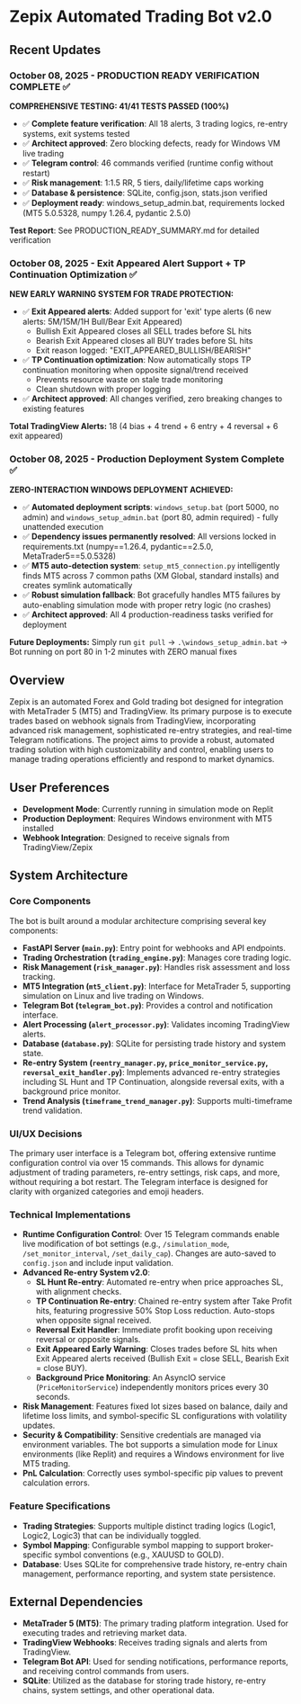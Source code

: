 # Zepix Automated Trading Bot v2.0

## Recent Updates

### October 08, 2025 - PRODUCTION READY VERIFICATION COMPLETE ✅
**COMPREHENSIVE TESTING: 41/41 TESTS PASSED (100%)**
- ✅ **Complete feature verification**: All 18 alerts, 3 trading logics, re-entry systems, exit systems tested
- ✅ **Architect approved**: Zero blocking defects, ready for Windows VM live trading
- ✅ **Telegram control**: 46 commands verified (runtime config without restart)
- ✅ **Risk management**: 1:1.5 RR, 5 tiers, daily/lifetime caps working
- ✅ **Database & persistence**: SQLite, config.json, stats.json verified
- ✅ **Deployment ready**: windows_setup_admin.bat, requirements locked (MT5 5.0.5328, numpy 1.26.4, pydantic 2.5.0)

**Test Report**: See PRODUCTION_READY_SUMMARY.md for detailed verification

### October 08, 2025 - Exit Appeared Alert Support + TP Continuation Optimization ✅
**NEW EARLY WARNING SYSTEM FOR TRADE PROTECTION:**
- ✅ **Exit Appeared alerts**: Added support for 'exit' type alerts (6 new alerts: 5M/15M/1H Bull/Bear Exit Appeared)
  - Bullish Exit Appeared closes all SELL trades before SL hits
  - Bearish Exit Appeared closes all BUY trades before SL hits
  - Exit reason logged: "EXIT_APPEARED_BULLISH/BEARISH"
- ✅ **TP Continuation optimization**: Now automatically stops TP continuation monitoring when opposite signal/trend received
  - Prevents resource waste on stale trade monitoring
  - Clean shutdown with proper logging
- ✅ **Architect approved**: All changes verified, zero breaking changes to existing features

**Total TradingView Alerts:** 18 (4 bias + 4 trend + 6 entry + 4 reversal + 6 exit appeared)

### October 08, 2025 - Production Deployment System Complete ✅
**ZERO-INTERACTION WINDOWS DEPLOYMENT ACHIEVED:**
- ✅ **Automated deployment scripts**: `windows_setup.bat` (port 5000, no admin) and `windows_setup_admin.bat` (port 80, admin required) - fully unattended execution
- ✅ **Dependency issues permanently resolved**: All versions locked in requirements.txt (numpy==1.26.4, pydantic==2.5.0, MetaTrader5==5.0.5328)
- ✅ **MT5 auto-detection system**: `setup_mt5_connection.py` intelligently finds MT5 across 7 common paths (XM Global, standard installs) and creates symlink automatically
- ✅ **Robust simulation fallback**: Bot gracefully handles MT5 failures by auto-enabling simulation mode with proper retry logic (no crashes)
- ✅ **Architect approved**: All 4 production-readiness tasks verified for deployment

**Future Deployments:** Simply run `git pull` → `.\windows_setup_admin.bat` → Bot running on port 80 in 1-2 minutes with ZERO manual fixes

## Overview
Zepix is an automated Forex and Gold trading bot designed for integration with MetaTrader 5 (MT5) and TradingView. Its primary purpose is to execute trades based on webhook signals from TradingView, incorporating advanced risk management, sophisticated re-entry strategies, and real-time Telegram notifications. The project aims to provide a robust, automated trading solution with high customizability and control, enabling users to manage trading operations efficiently and respond to market dynamics.

## User Preferences
- **Development Mode**: Currently running in simulation mode on Replit
- **Production Deployment**: Requires Windows environment with MT5 installed
- **Webhook Integration**: Designed to receive signals from TradingView/Zepix

## System Architecture

### Core Components
The bot is built around a modular architecture comprising several key components:
- **FastAPI Server (`main.py`)**: Entry point for webhooks and API endpoints.
- **Trading Orchestration (`trading_engine.py`)**: Manages core trading logic.
- **Risk Management (`risk_manager.py`)**: Handles risk assessment and loss tracking.
- **MT5 Integration (`mt5_client.py`)**: Interface for MetaTrader 5, supporting simulation on Linux and live trading on Windows.
- **Telegram Bot (`telegram_bot.py`)**: Provides a control and notification interface.
- **Alert Processing (`alert_processor.py`)**: Validates incoming TradingView alerts.
- **Database (`database.py`)**: SQLite for persisting trade history and system state.
- **Re-entry System (`reentry_manager.py`, `price_monitor_service.py`, `reversal_exit_handler.py`)**: Implements advanced re-entry strategies including SL Hunt and TP Continuation, alongside reversal exits, with a background price monitor.
- **Trend Analysis (`timeframe_trend_manager.py`)**: Supports multi-timeframe trend validation.

### UI/UX Decisions
The primary user interface is a Telegram bot, offering extensive runtime configuration control via over 15 commands. This allows for dynamic adjustment of trading parameters, re-entry settings, risk caps, and more, without requiring a bot restart. The Telegram interface is designed for clarity with organized categories and emoji headers.

### Technical Implementations
- **Runtime Configuration Control**: Over 15 Telegram commands enable live modification of bot settings (e.g., `/simulation_mode`, `/set_monitor_interval`, `/set_daily_cap`). Changes are auto-saved to `config.json` and include input validation.
- **Advanced Re-entry System v2.0**:
    - **SL Hunt Re-entry**: Automated re-entry when price approaches SL, with alignment checks.
    - **TP Continuation Re-entry**: Chained re-entry system after Take Profit hits, featuring progressive 50% Stop Loss reduction. Auto-stops when opposite signal received.
    - **Reversal Exit Handler**: Immediate profit booking upon receiving reversal or opposite signals.
    - **Exit Appeared Early Warning**: Closes trades before SL hits when Exit Appeared alerts received (Bullish Exit = close SELL, Bearish Exit = close BUY).
    - **Background Price Monitoring**: An AsyncIO service (`PriceMonitorService`) independently monitors prices every 30 seconds.
- **Risk Management**: Features fixed lot sizes based on balance, daily and lifetime loss limits, and symbol-specific SL configurations with volatility updates.
- **Security & Compatibility**: Sensitive credentials are managed via environment variables. The bot supports a simulation mode for Linux environments (like Replit) and requires a Windows environment for live MT5 trading.
- **PnL Calculation**: Correctly uses symbol-specific pip values to prevent calculation errors.

### Feature Specifications
- **Trading Strategies**: Supports multiple distinct trading logics (Logic1, Logic2, Logic3) that can be individually toggled.
- **Symbol Mapping**: Configurable symbol mapping to support broker-specific symbol conventions (e.g., XAUUSD to GOLD).
- **Database**: Uses SQLite for comprehensive trade history, re-entry chain management, performance reporting, and system state persistence.

## External Dependencies

- **MetaTrader 5 (MT5)**: The primary trading platform integration. Used for executing trades and retrieving market data.
- **TradingView Webhooks**: Receives trading signals and alerts from TradingView.
- **Telegram Bot API**: Used for sending notifications, performance reports, and receiving control commands from users.
- **SQLite**: Utilized as the database for storing trade history, re-entry chains, system settings, and other operational data.
